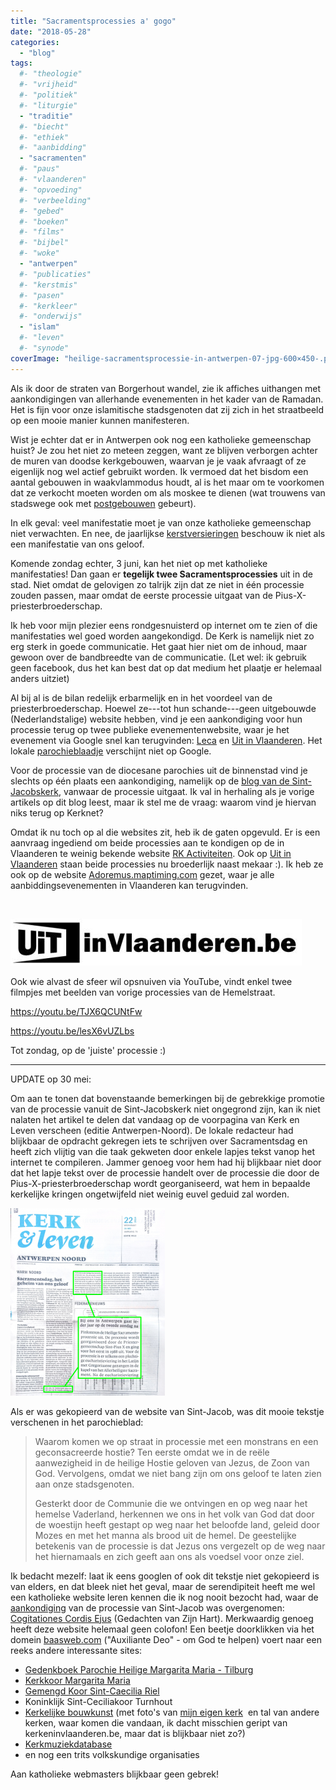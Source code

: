 ```yaml
---
title: "Sacramentsprocessies a' gogo"
date: "2018-05-28"
categories: 
  - "blog"
tags:
  #- "theologie"
  #- "vrijheid"
  #- "politiek"
  #- "liturgie"
  - "traditie"
  #- "biecht"
  #- "ethiek"
  #- "aanbidding"
  - "sacramenten"
  #- "paus"
  #- "vlaanderen"
  #- "opvoeding"
  #- "verbeelding"
  #- "gebed"
  #- "boeken"
  #- "films"
  #- "bijbel"
  #- "woke"
  - "antwerpen"
  #- "publicaties"
  #- "kerstmis"
  #- "pasen"
  #- "kerkleer"
  #- "onderwijs"
  - "islam"
  #- "leven"
  #- "synode"
coverImage: "heilige-sacramentsprocessie-in-antwerpen-07-jpg-600×450-.png"
---
```


Als ik door de straten van Borgerhout wandel, zie ik affiches uithangen met aankondigingen van allerhande evenementen in het kader van de Ramadan. Het is fijn voor onze islamitische stadsgenoten dat zij zich in het straatbeeld op een mooie manier kunnen manifesteren.

Wist je echter dat er in Antwerpen ook nog een katholieke gemeenschap huist? Je zou het niet zo meteen zeggen, want ze blijven verborgen achter de muren van doodse kerkgebouwen, waarvan je je vaak afvraagt of ze eigenlijk nog wel actief gebruikt worden. Ik vermoed dat het bisdom een aantal gebouwen in waakvlammodus houdt, al is het maar om te voorkomen dat ze verkocht moeten worden om als moskee te dienen (wat trouwens van stadswege ook met [postgebouwen](http://www.standaard.be/cnt/dmf20171208_03232288) gebeurt).

In elk geval: veel manifestatie moet je van onze katholieke gemeenschap niet verwachten. En nee, de jaarlijkse [kerstversieringen](/blog/ramadanversiering-in-borgerhout/) beschouw ik niet als een manifestatie van ons geloof.

Komende zondag echter, 3 juni, kan het niet op met katholieke manifestaties! Dan gaan er **tegelijk twee Sacramentsprocessies** uit in de stad. Niet omdat de gelovigen zo talrijk zijn dat ze niet in één processie zouden passen, maar omdat de eerste processie uitgaat van de Pius-X-priesterbroederschap.

Ik heb voor mijn plezier eens rondgesnuisterd op internet om te zien of die manifestaties wel goed worden aangekondigd. De Kerk is namelijk niet zo erg sterk in goede communicatie. Het gaat hier niet om de inhoud, maar gewoon over de bandbreedte van de communicatie. (Let wel: ik gebruik geen facebook, dus het kan best dat op dat medium het plaatje er helemaal anders uitziet)

Al bij al is de bilan redelijk erbarmelijk en in het voordeel van de priesterbroederschap. Hoewel ze---tot hun schande---geen uitgebouwde (Nederlandstalige) website hebben, vind je een aankondiging voor hun processie terug op twee publieke evenementenwebsite, waar je het evenement via Google snel kan terugvinden: [Leca](http://www.lecavzw.be/tradities/feesten/heilige-sacramentsprocessie-antwerpen) en [Uit in Vlaanderen](https://www.uitinvlaanderen.be/agenda/e/sacramentsprocessie/2039a648-6edf-434a-aa08-6d666084fdbf). Het lokale [parochieblaadje](https://fsspx.be/nl/news-events/news/parochieblad-antwerpen-gent-mei-2018-37325) verschijnt niet op Google.

Voor de processie van de diocesane parochies uit de binnenstad vind je slechts op één plaats een aankondiging, namelijk op de [blog van de Sint-Jacobskerk](http://www.sintjacobantwerpen.be/aankondiging-sacramentsprocessie-door-antwerpen), vanwaar de processie uitgaat. Ik val in herhaling als je vorige artikels op dit blog leest, maar ik stel me de vraag: waarom vind je hiervan niks terug op Kerknet?

Omdat ik nu toch op al die websites zit, heb ik de gaten opgevuld. Er is een aanvraag ingediend om beide processies aan te kondigen op de in Vlaanderen te weinig bekende website [RK Activiteiten](https://www.rkactiviteiten.nl/?selper=18&selcat=processie). Ook op [Uit in Vlaanderen](https://www.uitinvlaanderen.be/agenda/alle/antwerpen?search=sacramentsprocessie) staan beide processies nu broederlijk naast mekaar :). Ik heb ze ook op de website [Adoremus.maptiming.com](http://adoremus.maptiming.com/51.214533,4.416415,15z,989px/all) gezet, waar je alle aanbiddingsevenementen in Vlaanderen kan terugvinden.

 

[![](images/UiTinVlaanderen-inspireert-je-met-de-nieuwe-UiTagenda-app-VAi-Vlaams-Architectuurinstituut.png)](https://www.uitinvlaanderen.be/agenda/alle/antwerpen?search=sacramentsprocessie)

Ook wie alvast de sfeer wil opsnuiven via YouTube, vindt enkel twee filmpjes met beelden van vorige processies van de Hemelstraat.

https://youtu.be/TJX6QCUNtFw

https://youtu.be/lesX6vUZLbs

Tot zondag, op de 'juiste' processie :)

* * *

UPDATE op 30 mei:

Om aan te tonen dat bovenstaande bemerkingen bij de gebrekkige promotie van de processie vanuit de Sint-Jacobskerk niet ongegrond zijn, kan ik niet nalaten het artikel te delen dat vandaag op de voorpagina van Kerk en Leven verscheen (editie Antwerpen-Noord). De lokale redacteur had blijkbaar de opdracht gekregen iets te schrijven over Sacramentsdag en heeft zich vlijtig van die taak gekweten door enkele lapjes tekst vanop het internet te compileren. Jammer genoeg voor hem had hij blijkbaar niet door dat het lapje tekst over de processie handelt over de processie die door de Pius-X-priesterbroederschap wordt georganiseerd, wat hem in bepaalde kerkelijke kringen ongetwijfeld niet weinig euvel geduid zal worden.

[![](images/DSC_0149.JPG-247x300.png)](images/DSC_0149.JPG.png)

Als er was gekopieerd van de website van Sint-Jacob, was dit mooie tekstje verschenen in het parochieblad:

> Waarom komen we op straat in processie met een monstrans en een geconsacreerde hostie? Ten eerste omdat we in de reële aanwezigheid in de heilige Hostie geloven van Jezus, de Zoon van God. Vervolgens, omdat we niet bang zijn om ons geloof te laten zien aan onze stadsgenoten.
> 
> Gesterkt door de Communie die we ontvingen en op weg naar het hemelse Vaderland, herkennen we ons in het volk van God dat door de woestijn heeft gestapt op weg naar het beloofde land, geleid door Mozes en met het manna als brood uit de hemel. De geestelijke betekenis van de processie is dat Jezus ons vergezelt op de weg naar het hiernamaals en zich geeft aan ons als voedsel voor onze ziel.

Ik bedacht mezelf: laat ik eens googlen of ook dit tekstje niet gekopieerd is van elders, en dat bleek niet het geval, maar de serendipiteit heeft me wel een katholieke website leren kennen die ik nog nooit bezocht had, waar de [aankondiging](http://www.baasweb.com/site-rknieuws/2018/04/12/aankondiging-sacramentsprocessie-door-antwerpen/) van de processie van Sint-Jacob was overgenomen: [Cogitationes Cordis Ejus](http://www.baasweb.com/site-rknieuws/) (Gedachten van Zijn Hart). Merkwaardig genoeg heeft deze website helemaal geen colofon! Een beetje doorklikken via het domein [baasweb.com](http://baasweb.com/) ("Auxiliante Deo" - om God te helpen) voert naar een reeks andere interessante sites:

- [Gedenkboek Parochie Heilige Margarita Maria - Tilburg](http://www.gaudete.info/site-westend-wp/)
- [Kerkkoor Margarita Maria](http://www.westend.baasweb.com/)
- [Gemengd Koor Sint-Caecilia Riel](http://www.riel.baasweb.com/)
- Koninklijk Sint-Ceciliakoor Turnhout
- [Kerkelijke bouwkunst](http://www.gaudete.info/site-kerkelijkebouwkunst/index.php) (met foto's van [mijn eigen kerk](http://www.gaudete.info/site-kerkelijkebouwkunst/index.php?folder=/Belgie/Antwerpen%20-%20Heilig%20Hart)  en tal van andere kerken, waar komen die vandaan, ik dacht misschien geript van kerkeninvlaanderen.be, maar dat is blijkbaar niet zo?)
- [Kerkmuziekdatabase](http://www.baasweb.com/site-kerkmuziek/)
- en nog een trits volkskundige organisaties

Aan katholieke webmasters blijkbaar geen gebrek!
